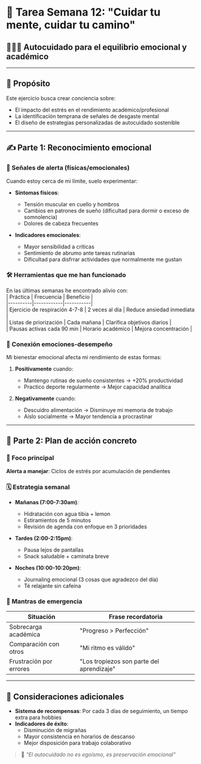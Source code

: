 # 📝 Tarea Semana 12: "Cuidar tu mente, cuidar tu camino"  
## 💆‍♂️🌱 Autocuidado para el equilibrio emocional y académico  

---

## 🎯 Propósito  
Este ejercicio busca crear conciencia sobre:  
- El impacto del estrés en el rendimiento académico/profesional  
- La identificación temprana de señales de desgaste mental  
- El diseño de estrategias personalizadas de autocuidado sostenible  

---

## ✍️ Parte 1: Reconocimiento emocional  

### 🔦 Señales de alerta (físicas/emocionales)  
Cuando estoy cerca de mi límite, suelo experimentar:  
- **Síntomas físicos**:  
  - Tensión muscular en cuello y hombros  
  - Cambios en patrones de sueño (dificultad para dormir o exceso de somnolencia)  
  - Dolores de cabeza frecuentes  

- **Indicadores emocionales**:  
  - Mayor sensibilidad a críticas  
  - Sentimiento de abrumo ante tareas rutinarias  
  - Dificultad para disfrrar actividades que normalmente me gustan  

### 🛠️ Herramientas que me han funcionado  
En las últimas semanas he encontrado alivio con:  
| Práctica | Frecuencia | Beneficio |  
|----------|------------|-----------|  
| Ejercicio de respiración 4-7-8 | 2 veces al día | Reduce ansiedad inmediata |  
| Listas de priorización | Cada mañana | Clarifica objetivos diarios |  
| Pausas activas cada 90 min | Horario académico | Mejora concentración |  

### 🔄 Conexión emociones-desempeño  
Mi bienestar emocional afecta mi rendimiento de estas formas:  
1. **Positivamente** cuando:  
   - Mantengo rutinas de sueño consistentes → +20% productividad  
   - Practico deporte regularmente → Mejor capacidad analítica  

2. **Negativamente** cuando:  
   - Descuidro alimentación → Disminuye mi memoria de trabajo  
   - Aíslo socialmente → Mayor tendencia a procrastinar  

---

## 💆 Parte 2: Plan de acción concreto  

### 🚨 Foco principal  
**Alerta a manejar**: Ciclos de estrés por acumulación de pendientes  

### 🗓️ Estrategia semanal  
- **Mañanas (7:00-7:30am)**:  
  - Hidratación con agua tibia + lemon  
  - Estiramientos de 5 minutos  
  - Revisión de agenda con enfoque en 3 prioridades  

- **Tardes (2:00-2:15pm)**:  
  - Pausa lejos de pantallas  
  - Snack saludable + caminata breve  

- **Noches (10:00-10:20pm)**:  
  - Journaling emocional (3 cosas que agradezco del día)  
  - Té relajante sin cafeína  

### 🧠 Mantras de emergencia  
| Situación | Frase recordatoria |  
|-----------|--------------------|  
| Sobrecarga académica | "Progreso > Perfección" |  
| Comparación con otros | "Mi ritmo es válido" |  
| Frustración por errores | "Los tropiezos son parte del aprendizaje" |  

---

## 🌈 Consideraciones adicionales  
- **Sistema de recompensas**: Por cada 3 días de seguimiento, un tiempo extra para hobbies  
- **Indicadores de éxito**:  
  - Disminución de migrañas  
  - Mayor consistencia en horarios de descanso  
  - Mejor disposición para trabajo colaborativo  

> 📌 *"El autocuidado no es egoísmo, es preservación emocional"*  
